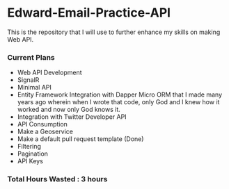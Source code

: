 # Edward-Email-Practice-API
This is the repository that I will use to further enhance my skills on making Web API.

### Current Plans
- Web API Development
- SignalR
- Minimal API
- Entity Framework Integration with Dapper Micro ORM that I made many years ago wherein when I wrote that code, only God and I knew how it worked and now only God knows it.
- Integration with Twitter Developer API
- API Consumption
- Make a Geoservice
- Make a default pull request template (Done)
- Filtering
- Pagination
- API Keys

### Total Hours Wasted : 3 hours
